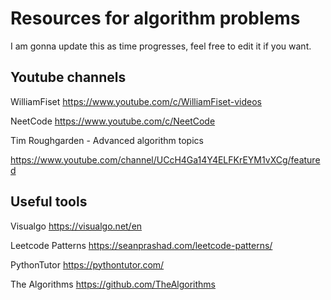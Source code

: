 # Resources for algorithm problems

I am gonna update this as time progresses, feel free to edit it if you want.

Youtube channels
-
WilliamFiset 
https://www.youtube.com/c/WilliamFiset-videos

NeetCode 
https://www.youtube.com/c/NeetCode


Tim Roughgarden - Advanced algorithm topics

https://www.youtube.com/channel/UCcH4Ga14Y4ELFKrEYM1vXCg/featured


Useful tools
-
Visualgo
https://visualgo.net/en

Leetcode Patterns 
https://seanprashad.com/leetcode-patterns/

PythonTutor
https://pythontutor.com/

The Algorithms
https://github.com/TheAlgorithms










